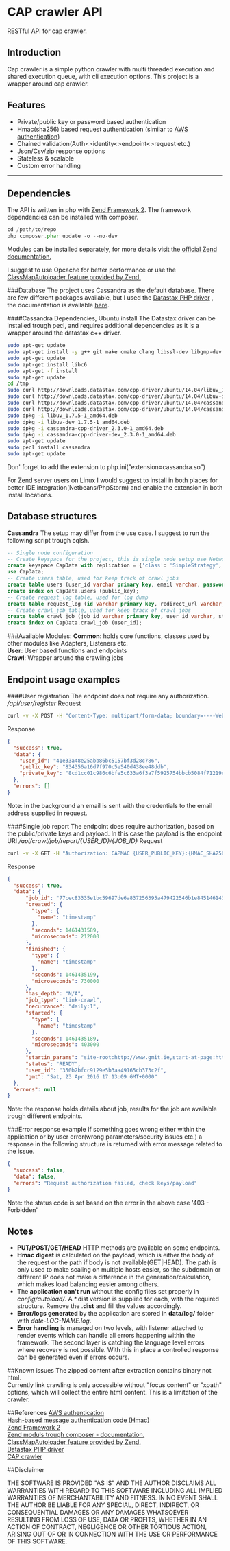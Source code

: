 CAP crawler API
===
RESTful API for cap crawler.

**Introduction**
----
Cap crawler is a simple python crawler with multi threaded execution and shared execution queue, with cli execution options. This project is a wrapper around cap crawler. 

**Features**
----
 - Private/public key or password based authentication<br>
 - Hmac(sha256) based request authentication (similar to [AWS authentication](http://docs.aws.amazon.com/AmazonS3/latest/dev/RESTAuthentication.html)) <br>
 - Chained validation(Auth<>identity<>endpoint<>request etc.)<br>
 - Json/Csv/zip response options<br>
 - Stateless & scalable
 - Custom error handling

----------


**Dependencies**
----
The API is written in php with [Zend Framework 2](http://framework.zend.com/). The framework  dependencies can be installed with composer.
```php
cd /path/to/repo
php composer.phar update -o --no-dev
```
Modules can be installed separately, for more details visit the [official Zend documentation.](http://framework.zend.com/downloads/composer)

I suggest to use Opcache for better performance or use the [ClassMapAutoloader feature provided by Zend.](http://framework.zend.com/manual/current/en/modules/zend.loader.class-map-autoloader.html)


###Database
The project uses Cassandra as the default database. There are few different packages available, but I used the [Datastax PHP driver](https://github.com/datastax/php-driver) , the documentation is available [here](http://datastax.github.io/php-driver/).


####Cassandra Dependencies, Ubuntu install
The Datastax driver can be installed trough pecl, and requires additional dependencies as it is a wrapper around the datastax c++ driver.

```bash
sudo apt-get update
sudo apt-get install -y g++ git make cmake clang libssl-dev libgmp-dev openssl libpcre3-dev
sudo apt-get update
sudo apt-get install libc6
sudo apt-get -f install
sudo apt-get update
cd /tmp
sudo curl http://downloads.datastax.com/cpp-driver/ubuntu/14.04/libuv_1.7.5-1_amd64.deb > libuv_1.7.5-1_amd64.deb
sudo curl http://downloads.datastax.com/cpp-driver/ubuntu/14.04/libuv-dev_1.7.5-1_amd64.deb > libuv-dev_1.7.5-1_amd64.deb
sudo curl http://downloads.datastax.com/cpp-driver/ubuntu/14.04/cassandra-cpp-driver-dev_2.3.0-1_amd64.deb > cassandra-cpp-driver-dev_2.3.0-1_amd64.deb	
sudo curl http://downloads.datastax.com/cpp-driver/ubuntu/14.04/cassandra-cpp-driver_2.3.0-1_amd64.deb > cassandra-cpp-driver_2.3.0-1_amd64.deb
sudo dpkg -i libuv_1.7.5-1_amd64.deb
sudo dpkg -i libuv-dev_1.7.5-1_amd64.deb
sudo dpkg -i cassandra-cpp-driver_2.3.0-1_amd64.deb
sudo dpkg -i cassandra-cpp-driver-dev_2.3.0-1_amd64.deb	
sudo apt-get update
sudo pecl install cassandra
sudo apt-get update
```
Don' forget to add the extension to php.ini("extension=cassandra.so")

For Zend server users on Linux I would suggest to install in both places for better IDE integration(Netbeans/PhpStorm) and enable the extension in both install locations.

**Database structures**
--------------------

**Cassandra**
The setup may differ from the use case. I suggest to run the following script trough cqlsh.
```Sql
-- Single node configuration
-- Create keyspace for the project, this is single node setup use NetworkTopologyStrategy (if) production
create keyspace CapData with replication = {'class': 'SimpleStrategy', 'replication_factor' : 1};
use CapData;
-- Create users table, used for keep track of crawl jobs
create table users (user_id varchar primary key, email varchar, password text, first_name varchar, last_name varchar, updated timestamp, created timestamp);
create index on CapData.users (public_key);
-- Create request_log table, used for log dump
create table request_log (id varchar primary key, redirect_url varchar, remote_addr varchar, request_path varchar, request_auth text, created timestamp);
-- Create crawl_job table, used for keep track of crawl jobs
create table crawl_job (job_id varchar primary key, user_id varchar, status varchar, job_type varchar, startin_params text, has_depth varchar, recurrance varchar, created timestamp, started timestamp, finished timestamp);
create index on CapData.crawl_job (user_id);
```

###Available Modules:
**Common**: holds core functions, classes used by other modules like Adapters, Listeners etc.<br>
**User**: User based functions and endpoints<br>
**Crawl**: Wrapper around the crawling jobs<br>


**Endpoint usage examples**
--- 
####User registration
The endpoint does not require any authorization.
*/api/user/register*
Request
```Bash
curl -v -X POST -H "Content-Type: multipart/form-data; boundary=----WebKitFormBoundary7MA4YWxkTrZu0gW" -F "email=john.doe@example.com" -F "password=password" -F "first_name=John" -F "last_name=Doe" "https://host/api/user/register"
```
Response
```Json
{
  "success": true,
  "data": {
    "user_id": "41e33a48e25abb86bc5157bf3d28c786",
    "public_key": "834356a16d7f970c5e540d438ee48ddb",
    "private_key": "8cd1cc01c986c6bfe5c633a6f3a7f5925754bbcb5084f71219eb2959b580bdc1"
  },
  "errors": []
}
```
Note: in the background an email is sent with the credentials to the email address supplied in request. 

####Single job report
The endpoint does require authorization, based on the public/private keys and payload. In this case the payload is the endpoint URI
*/api/crawl/job/report/{USER_ID}/{JOB_ID}*
Request
```Bash
curl -v -X GET -H "Authorization: CAPMAC {USER_PUBLIC_KEY}:{HMAC_SHA256_DIGEST}" "https://host/api/crawl/job/report/{USER_ID}/{JOB_ID}"
```
Response
```Json
{
  "success": true,
  "data": {
      "job_id": "77cec83335e1bc59697de6a837256395a479422546b1e8451461431589",
      "created": {
        "type": {
          "name": "timestamp"
        },
        "seconds": 1461431589,
        "microseconds": 212000
      },
      "finished": {
        "type": {
          "name": "timestamp"
        },
        "seconds": 1461435199,
        "microseconds": 730000
      },
      "has_depth": "N/A",
      "job_type": "link-crawl",
      "recurrance": "daily:1",
      "started": {
        "type": {
          "name": "timestamp"
        },
        "seconds": 1461435189,
        "microseconds": 403000
      },
      "startin_params": "site-root:http://www.gmit.ie,start-at-page:http://www.gmit.ie/international/science-without-borders",
      "status": "READY",
      "user_id": "350b2bfcc9129e5b3aa49165cb373c2f",
      "gmt": "Sat, 23 Apr 2016 17:13:09 GMT+0000"
  },
  "errors": null
}
```
Note: the response holds details about job, results for the job are available trough different endpoints.
 
###Error response example
If something goes wrong either within the application or by user error(wrong parameters/security issues etc.) a response in the following structure is returned with error message related to the issue.
```Json
{
  "success": false,
  "data": false,
  "errors": "Request authorization failed, check keys/payload"
}
```
Note: the status code is set based on the error in the above case '403 - Forbidden'

Notes
-----
 - **PUT/POST/GET/HEAD** HTTP methods are available on some endpoints.<br/>
 - **Hmac digest** is calculated on the payload, which is either the body of the request or the path if body is not available(GET|HEAD). The path is only used to make scaling on multiple hosts easier, so the subdomain or different IP does not make a difference in the generation/calculation, which makes load balancing easier among others. <br/> 
 - The **application can't run** without the config files set properly in *config/autoload/*. A *.dist version is supplied for each, with the required structure. Remove the .**dist** and fill the values accordingly.<br/>
 - **Error/logs generated** by the application are stored in **data/log/** folder with *date-LOG-NAME.log*. <br/>
 - **Error handling** is managed on two levels, with listener attached to render events which can handle all errors happening within the framework. The second layer is catching the language level errors where recovery is not possible. With this in place a controlled response can be generated even if errors occurs.

##Known issues
The zipped content after extraction contains binary not html.<br/>
Currently link crawling is only accessible without "focus content" or "xpath" options, which will collect the entire html content. This is a limitation of the crawler.


##References
[AWS authentication](http://docs.aws.amazon.com/AmazonS3/latest/dev/RESTAuthentication.html)<br>
[Hash-based message authentication code (Hmac)](https://en.wikipedia.org/wiki/Hash-based_message_authentication_code)<br>
[Zend Framework 2](http://framework.zend.com/)<br>
[Zend moduls trough composer - documentation.](http://framework.zend.com/downloads/composer)<br>
[ClassMapAutoloader feature provided by Zend.](http://framework.zend.com/manual/current/en/modules/zend.loader.class-map-autoloader.html)<br>
[Datastax PHP driver](https://github.com/datastax/php-driver)<br>
[CAP crawler](https://github.com/pete314/cap-crawler)


##Disclaimer

THE SOFTWARE IS PROVIDED "AS IS" AND THE AUTHOR DISCLAIMS ALL WARRANTIES WITH REGARD TO THIS SOFTWARE INCLUDING ALL IMPLIED WARRANTIES OF MERCHANTABILITY AND FITNESS. IN NO EVENT SHALL THE AUTHOR BE LIABLE FOR ANY SPECIAL, DIRECT, INDIRECT, OR CONSEQUENTIAL DAMAGES OR ANY DAMAGES WHATSOEVER RESULTING FROM LOSS OF USE, DATA OR PROFITS, WHETHER IN AN ACTION OF CONTRACT, NEGLIGENCE OR OTHER TORTIOUS ACTION, ARISING OUT OF OR IN CONNECTION WITH THE USE OR PERFORMANCE OF THIS SOFTWARE.
